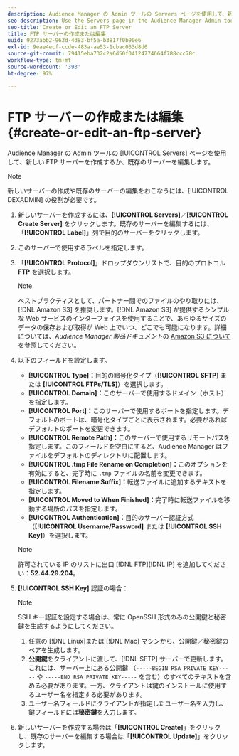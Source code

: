 ```yaml
---
description: Audience Manager の Admin ツールの Servers ページを使用して、新しい FTP サーバーを作成するか、既存のサーバーを編集します。
seo-description: Use the Servers page in the Audience Manager Admin tool to create a new FTP server or to edit an existing server.
seo-title: Create or Edit an FTP Server
title: FTP サーバーの作成または編集
uuid: 9273abb2-963d-4d83-bf5a-b3817f0b90e6
exl-id: 9eae4ecf-ccde-483a-ae53-1cbac033d8d6
source-git-commit: 79415eba732c2a6d50f04124774664f788ccc78c
workflow-type: tm+mt
source-wordcount: '393'
ht-degree: 97%

---
```


# FTP サーバーの作成または編集 {#create-or-edit-an-ftp-server}

Audience Manager の Admin ツールの [!UICONTROL Servers] ページを使用して、新しい FTP サーバーを作成するか、既存のサーバーを編集します。

>[!NOTE]
>
>新しいサーバーの作成や既存のサーバーの編集をおこなうには、[!UICONTROL DEXADMIN] の役割が必要です。

1. 新しいサーバーを作成するには、**[!UICONTROL Servers]**／**[!UICONTROL Create Server]** をクリックします。既存のサーバーを編集するには、「**[!UICONTROL Label]**」列で目的のサーバーをクリックします。
1. このサーバーで使用するラベルを指定します。
1. 「**[!UICONTROL Protocol]**」ドロップダウンリストで、目的のプロトコル **FTP** を選択します。

   >[!NOTE]
   >
   >ベストプラクティスとして、パートナー間でのファイルのやり取りには、[!DNL Amazon S3] を推奨します。[!DNL Amazon S3] が提供するシンプルな Web サービスのインターフェイスを使用することで、あらゆるサイズのデータの保存および取得が Web 上でいつ、どこでも可能になります。詳細については、*Audience Manager 製品ドキュメント*&#x200B;の [Amazon S3 について](https://experienceleague.adobe.com/docs/audience-manager/user-guide/reference/amazon-s3.html)を参照してください。

1. 以下のフィールドを設定します。

   * **[!UICONTROL Type]：**&#x200B;目的の暗号化タイプ（**[!UICONTROL SFTP]** または **[!UICONTROL FTPs/TLS]**）を選択します。
   * **[!UICONTROL Domain]：**&#x200B;このサーバーで使用するドメイン（ホスト）を指定します。
   * **[!UICONTROL Port]：**&#x200B;このサーバーで使用するポートを指定します。デフォルトのポートは、暗号化タイプごとに表示されます。必要があればデフォルトのポートを変更できます。
   * **[!UICONTROL Remote Path]：**&#x200B;このサーバーで使用するリモートパスを指定します。このフィールドを空白にすると、Audience Manager はファイルをデフォルトのディレクトリに配置します。
   * **[!UICONTROL .tmp File Rename on Completion]：**&#x200B;このオプションを有効にすると、完了時に `.tmp` ファイルの名前を変更できます。
   * **[!UICONTROL Filename Suffix]：**&#x200B;転送ファイルに追加するテキストを指定します。
   * **[!UICONTROL Moved to When Finished]：**&#x200B;完了時に転送ファイルを移動する場所のパスを指定します。
   * **[!UICONTROL Authentication]：**&#x200B;目的のサーバー認証方式（**[!UICONTROL Username/Password]** または **[!UICONTROL SSH Key]**）を選択します。

   >[!NOTE]
   >
   >許可されている IP のリストに出口 [!DNL FTP][!DNL IP] を追加してください：**52.44.29.204**。

1. **[!UICONTROL SSH Key]** 認証の場合：
   >[!NOTE]
   >
   >SSH キー認証を設定する場合は、常に OpenSSH 形式のみの公開鍵と秘密鍵を生成するようにしてください。
   1. 任意の [!DNL Linux]または [!DNL Mac] マシンから、公開鍵／秘密鍵のペアを生成します。
   1. **公開鍵**&#x200B;をクライアントに渡して、[!DNL SFTP] サーバーで更新します。これには、サーバー上にある公開鍵 （`-----BEGIN RSA PRIVATE KEY-----` や `-----END RSA PRIVATE KEY-----` を含む）のすべてのテキストを含める必要があります。一方、クライアントは鍵のインストールに使用するユーザー名を指定する必要があります。
   1. ユーザー名フィールドにクライアントが指定したユーザー名を入力し、鍵フィールドには&#x200B;**秘密鍵**&#x200B;を入力します。
1. 新しいサーバーを作成する場合は「**[!UICONTROL Create]**」をクリックし、既存のサーバーを編集する場合は「**[!UICONTROL Update]**」をクリックします。
